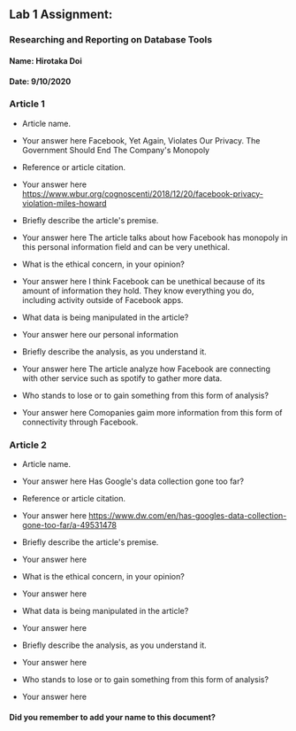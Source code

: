 ## Lab 1 Assignment:
### Researching and Reporting on Database Tools
#### Name: Hirotaka Doi
#### Date: 9/10/2020

### Article 1
 -  Article name.
 - Your answer here
 Facebook, Yet Again, Violates Our Privacy.
 The Government Should End The Company's Monopoly

-  Reference or article citation.
 - Your answer here
https://www.wbur.org/cognoscenti/2018/12/20/facebook-privacy-violation-miles-howard

- Briefly describe the article's premise.
 - Your answer here
 The article talks about how Facebook has monopoly in this personal information
 field and can be very unethical.

- What is the ethical concern, in your opinion?
 - Your answer here
I think Facebook can be unethical because of its amount of information they hold.
They know everything you do, including activity outside of Facebook apps.

- What data is being manipulated in the article?
 - Your answer here
our personal information

- Briefly describe the analysis, as you understand it.
 - Your answer here
The article analyze how Facebook are connecting with other service such as spotify
to gather more data.

- Who stands to lose or to gain something from this form of analysis?
 - Your answer here
Comopanies gaim more information from this form of connectivity through Facebook.

### Article 2
 -  Article name.
 - Your answer here
Has Google's data collection gone too far?

-  Reference or article citation.
 - Your answer here
https://www.dw.com/en/has-googles-data-collection-gone-too-far/a-49531478

- Briefly describe the article's premise.
 - Your answer here

- What is the ethical concern, in your opinion?
 - Your answer here

- What data is being manipulated in the article?
 - Your answer here

- Briefly describe the analysis, as you understand it.
 - Your answer here

- Who stands to lose or to gain something from this form of analysis?
 - Your answer here



#### Did you remember to add your name to this document?
